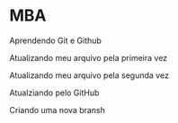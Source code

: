 # MBA
Aprendendo Git e Github

Atualizando meu arquivo pela primeira vez

Atualizando meu arquivo pela segunda vez

Atualziando pelo GitHub

Criando uma nova bransh
